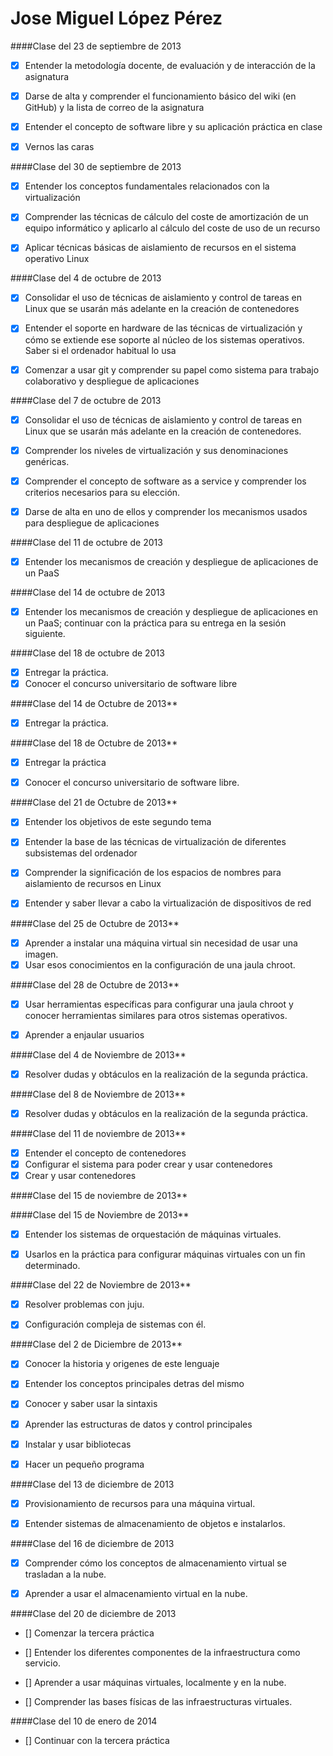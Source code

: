 Jose Miguel López Pérez
=======================

####Clase del 23 de septiembre de 2013

- [x] Entender la metodología docente, de evaluación y de interacción de la asignatura  
- [x] Darse de alta y comprender el funcionamiento básico del wiki (en GitHub) y la lista de correo de la asignatura  
- [x] Entender el concepto de software libre y su aplicación práctica en clase   
- [x] Vernos las caras 


####Clase del 30 de septiembre de 2013

- [x] Entender los conceptos fundamentales relacionados con la virtualización  
- [x] Comprender las técnicas de cálculo del coste de amortización de un equipo informático y aplicarlo al cálculo del coste de uso de un recurso	
- [x] Aplicar técnicas básicas de aislamiento de recursos en el sistema operativo Linux 
 


####Clase del 4 de octubre de 2013

- [x] Consolidar el uso de técnicas de aislamiento y control de tareas en Linux que se usarán más adelante en la creación de contenedores 	
- [x] Entender el soporte en hardware de las técnicas de virtualización y cómo se extiende ese soporte al núcleo de los sistemas operativos. Saber si el ordenador habitual lo usa 	
- [x] Comenzar a usar git y comprender su papel como sistema para trabajo colaborativo y despliegue de aplicaciones 


####Clase del 7 de octubre de 2013

- [x] Consolidar el uso de técnicas de aislamiento y control de tareas en Linux que se usarán más adelante en la creación de contenedores.
- [x] Comprender los niveles de virtualización y sus denominaciones genéricas.
- [x] Comprender el concepto de software as a service y comprender los criterios necesarios para su elección.
- [x] Darse de alta en uno de ellos y comprender los mecanismos usados para despliegue de aplicaciones


####Clase del 11 de octubre de 2013

- [x] Entender los mecanismos de creación y despliegue de aplicaciones de un PaaS

####Clase del 14 de octubre de 2013
- [x] Entender los mecanismos de creación y despliegue de aplicaciones en un PaaS; continuar con 
      la práctica para su entrega en la sesión siguiente.	

####Clase del 18 de octubre de 2013
- [x] Entregar la práctica.
- [x] Conocer el concurso universitario de software libre

####Clase del 14 de Octubre de 2013**

- [x] Entregar la práctica.


####Clase del 18 de Octubre de 2013**


- [x]  Entregar la práctica
- [x] Conocer el concurso universitario de software libre.


####Clase del 21 de Octubre de 2013**


- [x] Entender los objetivos de este segundo tema
- [x] Entender la base de las técnicas de virtualización de diferentes subsistemas del ordenador
- [x] Comprender la significación de los espacios de nombres para aislamiento de recursos en Linux
- [x] Entender y saber llevar a cabo la virtualización de dispositivos de red


####Clase del 25 de Octubre de 2013**


- [x] Aprender a instalar una máquina virtual sin necesidad de usar una imagen.
- [x] Usar esos conocimientos en la configuración de una jaula chroot.

####Clase del 28 de Octubre de 2013**


- [x] Usar herramientas específicas para configurar una jaula chroot y conocer herramientas similares para otros sistemas operativos.
- [x] Aprender a enjaular usuarios


####Clase del 4 de Noviembre de 2013**

- [x] Resolver dudas y obtáculos en la realización de la segunda práctica. 


####Clase del 8 de Noviembre de 2013**

- [x] Resolver dudas y obtáculos en la realización de la segunda práctica. 



####Clase del 11 de noviembre de 2013**

- [x] Entender el concepto de contenedores 
- [x] Configurar el sistema para poder crear y usar contenedores 
- [x] Crear y usar contenedores 

####Clase del 15 de noviembre de 2013**


####Clase del 15 de Noviembre de 2013**


- [x] Entender los sistemas de orquestación de máquinas virtuales. 

- [x] Usarlos en la práctica para configurar máquinas virtuales con un fin determinado. 


####Clase del 22 de Noviembre de 2013**


- [x] Resolver problemas con juju. 

- [x] Configuración compleja de sistemas con él. 



####Clase del 2 de Diciembre de 2013**

- [x] Conocer la historia y origenes de este lenguaje

- [x] Entender los conceptos principales detras del mismo

- [x] Conocer y saber usar la sintaxis

- [x] Aprender las estructuras de datos y control principales

- [x] Instalar y usar bibliotecas

- [x] Hacer un pequeño programa

####Clase del 13 de diciembre de 2013 

- [x] Provisionamiento de recursos para una máquina virtual.

- [x] Entender sistemas de almacenamiento de objetos e instalarlos.

####Clase del 16 de diciembre de 2013

- [x] Comprender cómo los conceptos de almacenamiento virtual se trasladan a la nube.

- [x] Aprender a usar el almacenamiento virtual en la nube.

####Clase del 20 de diciembre de 2013

- [] Comenzar la tercera práctica

- [] Entender los diferentes componentes de la infraestructura como servicio.

- [] Aprender a usar máquinas virtuales, localmente y en la nube.

- [] Comprender las bases físicas de las infraestructuras virtuales.

####Clase del 10 de enero de 2014

- [] Continuar con la tercera práctica



